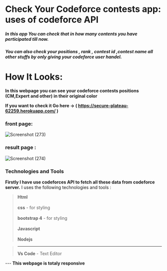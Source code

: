 # Check Your Codeforce contests app: uses of codeforce API
 ##### In this app You can check that in how many contents you have perticipated till now.
 ##### You can also check your positions , rank , contest id ,contest name all other stuffs by only giving your codeforce user handel.
 
# How It Looks:  
**In this webpage you can see your codeforce contests positions (CM,Expert and other) in their original color**

**If you want to check it Go here -> ( https://secure-plateau-62259.herokuapp.com/ )**

### front page: 

![Screenshot (273)](https://user-images.githubusercontent.com/50637985/103981618-2dd19e80-51a8-11eb-8807-c600e6f2119a.png)


### result page :
![Screenshot (274)](https://user-images.githubusercontent.com/50637985/103981700-5bb6e300-51a8-11eb-9d8d-0dd7aafcda23.png)


### Technologies and Tools
 **Firstly I have use codeforces API to fetch all these data from codeforce server.**
I uses the following technologies and tools :
 > **Html**      <br/>  
 > **css** - for styling  <br/>  
 > **bootstrap 4** - for styling  <br/>  
 > **Javascript**   <br/>  
 > **Nodejs**  
 
 >****
 >**Vs Code** - Text Editor
 
 --- **This webpage is totaly responsive** 

   
